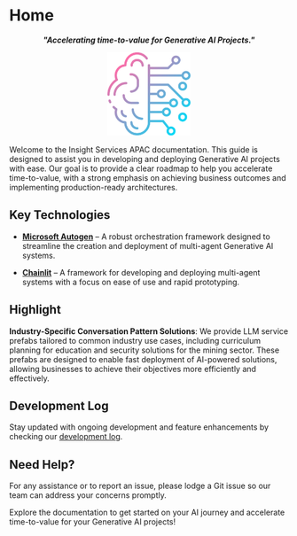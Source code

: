 # Home

<p style="text-align: center;"><strong><em>"Accelerating time-to-value for Generative AI Projects."</em></strong></p>

<p style="text-align: center;">
    <img src="./developer_guide/images/home_image.png" alt="home image" width="150">
</p>

Welcome to the Insight Services APAC documentation. This guide is designed to assist you in developing and deploying Generative AI projects with ease. Our goal is to provide a clear roadmap to help you accelerate time-to-value, with a strong emphasis on achieving business outcomes and implementing production-ready architectures.



## Key Technologies

- **[Microsoft Autogen](https://microsoft.github.io/autogen/)** – A robust orchestration framework designed to streamline the creation and deployment of multi-agent Generative AI systems.

- **[Chainlit](https://docs.chainlit.io/get-started/overview)** – A framework for developing and deploying multi-agent systems with a focus on ease of use and rapid prototyping.


## Highlight

**Industry-Specific Conversation Pattern Solutions**:
We provide LLM service prefabs tailored to common industry use cases, including curriculum planning for education and security solutions for the mining sector. These prefabs are designed to enable fast deployment of AI-powered solutions, allowing businesses to achieve their objectives more efficiently and effectively.

## Development Log

Stay updated with ongoing development and feature enhancements by checking our [development log](./about/release_notes).

## Need Help?

For any assistance or to report an issue, please lodge a Git issue so our team can address your concerns promptly.

Explore the documentation to get started on your AI journey and accelerate time-to-value for your Generative AI projects!